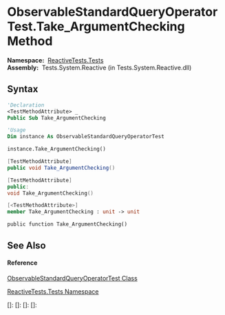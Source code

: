 # ObservableStandardQueryOperatorTest.Take\_ArgumentChecking Method

**Namespace:**  [ReactiveTests.Tests](ReactiveTests.Tests\ReactiveTests.Tests.md)  
**Assembly:**  Tests.System.Reactive (in Tests.System.Reactive.dll)

## Syntax

```vb
'Declaration
<TestMethodAttribute> _
Public Sub Take_ArgumentChecking
```

```vb
'Usage
Dim instance As ObservableStandardQueryOperatorTest

instance.Take_ArgumentChecking()
```

```csharp
[TestMethodAttribute]
public void Take_ArgumentChecking()
```

```c++
[TestMethodAttribute]
public:
void Take_ArgumentChecking()
```

```fsharp
[<TestMethodAttribute>]
member Take_ArgumentChecking : unit -> unit 
```

```jscript
public function Take_ArgumentChecking()
```

## See Also

#### Reference

[ObservableStandardQueryOperatorTest Class](ObservableStandardQueryOperatorTest\ObservableStandardQueryOperatorTest.md)

[ReactiveTests.Tests Namespace](ReactiveTests.Tests\ReactiveTests.Tests.md)

[]: 
[]: 
[]: 
[]: 